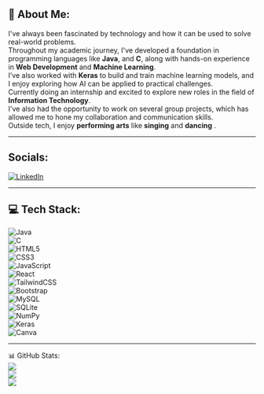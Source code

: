 <!-- README.md -->

<h2>🦾 About Me:</h2>

I've always been fascinated by technology and how it can be used to solve real-world problems.  
Throughout my academic journey, I've developed a foundation in programming languages like  **Java**, and **C**, along with hands-on experience in **Web Development** and **Machine Learning**.  
I’ve also worked with **Keras** to build and train machine learning models, and I enjoy exploring how AI can be applied to practical challenges.  
Currently doing an internship and excited to explore new roles in the field of **Information Technology**.  
I've also had the opportunity to work on several group projects, which has allowed me to hone my collaboration and communication skills.  
Outside tech, I enjoy **performing arts** like **singing** and **dancing** .

---

<h2>Socials:</h2>

[![LinkedIn](https://img.shields.io/badge/LinkedIn-0077B5?style=for-the-badge&logo=linkedin&logoColor=white)](https://www.linkedin.com/in/priyanshi-singh-36baa9248/)

---

<h2>💻 Tech Stack:</h2>


![Java](https://img.shields.io/badge/Java-ED8B00?style=for-the-badge&logo=openjdk&logoColor=white)  
![C](https://img.shields.io/badge/C-00599C?style=for-the-badge&logo=c&logoColor=white)  
![HTML5](https://img.shields.io/badge/HTML5-E34F26?style=for-the-badge&logo=html5&logoColor=white)  
![CSS3](https://img.shields.io/badge/CSS3-1572B6?style=for-the-badge&logo=css3&logoColor=white)  
![JavaScript](https://img.shields.io/badge/JavaScript-F7DF1E?style=for-the-badge&logo=javascript&logoColor=black)  
![React](https://img.shields.io/badge/React-20232A?style=for-the-badge&logo=react&logoColor=61DAFB)  
![TailwindCSS](https://img.shields.io/badge/TailwindCSS-06B6D4?style=for-the-badge&logo=tailwindcss&logoColor=white)  
![Bootstrap](https://img.shields.io/badge/Bootstrap-563D7C?style=for-the-badge&logo=bootstrap&logoColor=white)  
![MySQL](https://img.shields.io/badge/MySQL-00000F?style=for-the-badge&logo=mysql&logoColor=white)  
![SQLite](https://img.shields.io/badge/SQLite-07405E?style=for-the-badge&logo=sqlite&logoColor=white)  
![NumPy](https://img.shields.io/badge/NumPy-013243?style=for-the-badge&logo=numpy&logoColor=white)  
![Keras](https://img.shields.io/badge/Keras-D00000?style=for-the-badge&logo=keras&logoColor=white)  
![Canva](https://img.shields.io/badge/Canva-00C4CC?style=for-the-badge&logo=canva&logoColor=white)  


---


📊 GitHub Stats: <br/>
![](https://github-readme-stats.vercel.app/api?username=priyanshis1303&theme=dark&hide_border=false&include_all_commits=true&count_private=true)<br/>
![](https://github-readme-streak-stats.herokuapp.com/?user=priyanshis1303&theme=dark&hide_border=false)<br/>
![](https://github-readme-stats.vercel.app/api/top-langs/?username=priyanshis1303&theme=dark&hide_border=false&include_all_commits=true&count_private=true&layout=compact)
